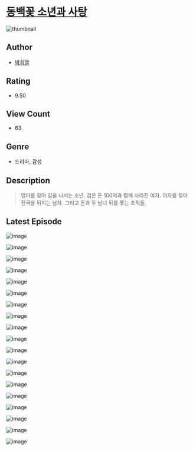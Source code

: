 # [동백꽃 소년과 사탕](https://comic.naver.com/challenge/list?titleId=810598)
![thumbnail](https://image-comic.pstatic.net/user_contents_data/challenge_comic/2023/05/24/366873/upload_7293074036734637411_480x623.jpeg)

## Author
- [박희열](https://comic.naver.com/artistTitle?id=366873)

## Rating
- 9.50

## View Count
- 63

## Genre
- 드라마, 감성

## Description
> 엄마를 찾아 길을 나서는 소년. 검은 돈 100억과 함께 사라진 여자. 여자를 찾아 전국을 뒤지는 남자. 그리고 돈과 두 남녀 뒤를 쫓는 조직들.


## Latest Episode
![image](https://image-comic.pstatic.net/user_contents_data/challenge_comic/2023/05/24/366873/upload_7149291103087308856.jpeg)

![image](https://image-comic.pstatic.net/user_contents_data/challenge_comic/2023/05/24/366873/upload_3630519457935340593.jpeg)

![image](https://image-comic.pstatic.net/user_contents_data/challenge_comic/2023/05/24/366873/upload_3763146957970028343.jpeg)

![image](https://image-comic.pstatic.net/user_contents_data/challenge_comic/2023/05/24/366873/upload_7364565606478275379.jpeg)

![image](https://image-comic.pstatic.net/user_contents_data/challenge_comic/2023/05/24/366873/upload_7377519829172303459.jpeg)

![image](https://image-comic.pstatic.net/user_contents_data/challenge_comic/2023/05/24/366873/upload_3546978757878768182.jpeg)

![image](https://image-comic.pstatic.net/user_contents_data/challenge_comic/2023/05/24/366873/upload_7293352217622361445.jpeg)

![image](https://image-comic.pstatic.net/user_contents_data/challenge_comic/2023/05/24/366873/upload_3559305173025318201.jpeg)

![image](https://image-comic.pstatic.net/user_contents_data/challenge_comic/2023/05/24/366873/upload_3616447917599187760.jpeg)

![image](https://image-comic.pstatic.net/user_contents_data/challenge_comic/2023/05/24/366873/upload_7378366658478356323.jpeg)

![image](https://image-comic.pstatic.net/user_contents_data/challenge_comic/2023/05/24/366873/upload_7076055760297550128.jpeg)

![image](https://image-comic.pstatic.net/user_contents_data/challenge_comic/2023/05/24/366873/upload_7148165212539217207.jpeg)

![image](https://image-comic.pstatic.net/user_contents_data/challenge_comic/2023/05/24/366873/upload_3690762984314189622.jpeg)

![image](https://image-comic.pstatic.net/user_contents_data/challenge_comic/2023/05/24/366873/upload_7377514545593803827.jpeg)

![image](https://image-comic.pstatic.net/user_contents_data/challenge_comic/2023/05/24/366873/upload_3472618567448748643.jpeg)

![image](https://image-comic.pstatic.net/user_contents_data/challenge_comic/2023/05/24/366873/upload_3775815525861712695.jpeg)

![image](https://image-comic.pstatic.net/user_contents_data/challenge_comic/2023/05/24/366873/upload_3846978117515162977.jpeg)

![image](https://image-comic.pstatic.net/user_contents_data/challenge_comic/2023/05/24/366873/upload_3546078065306395958.jpeg)

![image](https://image-comic.pstatic.net/user_contents_data/challenge_comic/2023/05/24/366873/upload_4051098254877680948.jpeg)
